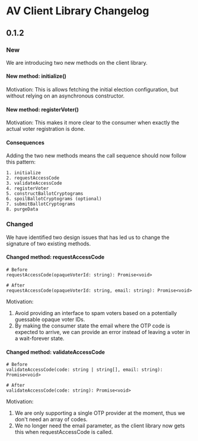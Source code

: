 # AV Client Library Changelog

## 0.1.2

### New
We are introducing two new methods on the client library.

#### New method: initialize()
Motivation:
This is allows fetching the  initial election configuration, but without relying on an asynchronous constructor.

#### New method: registerVoter()
Motivation:
This makes it more clear to the consumer when exactly the actual voter registration is done.

#### Consequences

Adding the two new methods means the call sequence should now follow this pattern:

```
1. initialize
2. requestAccessCode
3. validateAccessCode
4. registerVoter
5. constructBallotCryptograms
6. spoilBallotCryptograms (optional)
7. submitBallotCryptograms
8. purgeData
```

### Changed
We have identified two design issues that has led us to change the signature of two existing methods.

#### Changed method: requestAccessCode
```
# Before
requestAccessCode(opaqueVoterId: string): Promise<void>

# After
requestAccessCode(opaqueVoterId: string, email: string): Promise<void>
```

Motivation:
1. Avoid providing an interface to spam voters based on a potentially guessable opaque voter IDs.
2. By making the consumer state the email where the OTP code is expected to arrive, we can provide an error instead of leaving a voter in a wait-forever state.


#### Changed method: validateAccessCode
```
# Before
validateAccessCode(code: string | string[], email: string): Promise<void>

# After
validateAccessCode(code: string): Promise<void>
```

Motivation:
1. We are only supporting a single OTP provider at the moment, thus we don't need an array of codes.
2. We no longer need the email parameter, as the client library now gets this when requestAccessCode is called.
